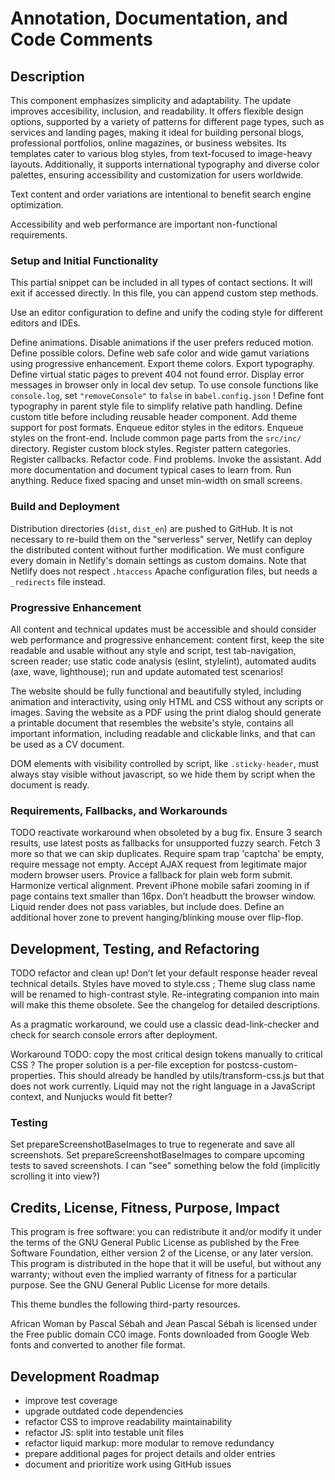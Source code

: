# Annotation, Documentation, and Code Comments 

## Description

This component emphasizes simplicity and adaptability. 
The update improves accesibility, inclusion, and readability.
It offers flexible design options, supported by a variety of patterns for different page types, such as services and landing pages, making it ideal for building personal blogs, professional portfolios, online magazines, or business websites. Its templates cater to various blog styles, from text-focused to image-heavy layouts. Additionally, it supports international typography and diverse color palettes, ensuring accessibility and customization for users worldwide.

Text content and order variations are intentional to benefit search engine optimization.

Accessibility and web performance are important non-functional requirements.

### Setup and Initial Functionality

This partial snippet can be included in all types of contact sections.
It will exit if accessed directly.
In this file, you can append custom step methods.

Use an editor configuration to define and unify the coding style for different editors and IDEs.

Define animations. Disable animations if the user prefers reduced motion.
Define possible colors.
Define web safe color and wide gamut variations using progressive enhancement.
Export theme colors. Export typography.
Define virtual static pages to prevent 404 not found error.
Display error messages in browser only in local dev setup.
To use console functions like `console.log`, set `"removeConsole"` to `false` in `babel.config.json` !
Define font typography in parent style file to simplify relative path handling.
Define custom title before including reusable header component.
Add theme support for post formats.
Enqueue editor styles in the editors.
Enqueue styles on the front-end.
Include common page parts from the `src/inc/` directory.
Register custom block styles.
Register pattern categories.
Register callbacks.
Refactor code.
Find problems.
Invoke the assistant.
Add more documentation and document typical cases to learn from.
Run anything.
Reduce fixed spacing and unset min-width on small screens.

### Build and Deployment

Distribution directories (`dist`, `dist_en`) are pushed to GitHub.
It is not necessary to re-build them on the "serverless" server,
Netlify can deploy the distributed content without further modification.
We must configure every domain in Netlify's domain settings as custom domains.
Note that Netlify does not respect `.htaccess` Apache configuration files, but needs a `_redirects` file instead.

### Progressive Enhancement

All content and technical updates must be accessible and should consider web performance and
progressive enhancement: content first, keep the site readable and usable without any style and script,
test tab-navigation, screen reader; use static code analysis (eslint, stylelint), automated audits
(axe, wave, lighthouse); run and update automated test scenarios!

The website should be fully functional and beautifully styled, including animation and interactivity,
using only HTML and CSS without any scripts or images. Saving the website as a PDF using the print dialog
should generate a printable document that resembles the website's style, contains all important information,
including readable and clickable links, and that can be used as a CV document.

DOM elements with visibility controlled by script, like `.sticky-header`,
must always stay visible without javascript, so we hide them by script when the document is ready.

### Requirements, Fallbacks, and Workarounds

TODO reactivate workaround when obsoleted by a bug fix.
Ensure 3 search results, use latest posts as fallbacks for unsupported fuzzy search.
Fetch 3 more so that we can skip duplicates.
Require spam trap 'captcha' be empty, require message not empty.
Accept AJAX request from legitimate major modern browser users.
Provice a fallback for plain web form submit.
Harmonize vertical alignment.
Prevent iPhone mobile safari zooming in if page contains text smaller than 16px.
Don’t headbutt the browser window.
Liquid render does not pass variables, but include does.
Define an additional hover zone to prevent hanging/blinking mouse over flip-flop.

## Development, Testing, and Refactoring

TODO refactor and clean up!
Don’t let your default response header reveal technical details.
Styles have moved to style.css ;
Theme slug class name will be renamed to high-contrast style.
Re-integrating companion into main will make this theme obsolete.
See the changelog for detailed descriptions.

As a pragmatic workaround, we could use a classic dead-link-checker and check for search console errors after deployment.

Workaround TODO: copy the most critical design tokens manually to critical CSS ?
The proper solution is a per-file exception for postcss-custom-properties.
This should already be handled by utils/transform-css.js
but that does not work currently.
Liquid may not the right language in a JavaScript context, and Nunjucks would fit better?

### Testing

Set prepareScreenshotBaseImages to true to regenerate and save all screenshots.
Set prepareScreenshotBaseImages to compare upcoming tests to saved screenshots.
I can "see" something below the fold (implicitly scrolling it into view?)

## Credits, License, Fitness, Purpose, Impact

This program is free software: you can redistribute it and/or modify it under the terms of the GNU General Public License as published by the Free Software Foundation, either version 2 of the License, or any later version. This program is distributed in the hope that it will be useful, but without any warranty; without even the implied warranty of  fitness for a particular purpose. See the GNU General Public License for more details.

This theme bundles the following third-party resources.

African Woman by Pascal Sébah and Jean Pascal Sébah is licensed under the  Free public domain CC0 image.
Fonts downloaded from Google Web fonts and converted to another file format.

## Development Roadmap

- improve test coverage
- upgrade outdated code dependencies
- refactor CSS to improve readability maintainability
- refactor JS: split into testable unit files
- refactor liquid markup: more modular to remove redundancy
- prepare additional pages for project details and older entries
- document and prioritize work using GitHub issues